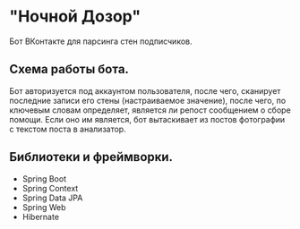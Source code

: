 # "Ночной Дозор"
Бот ВКонтакте для парсинга стен подписчиков.

## Схема работы бота.
Бот авторизуется под аккаунтом пользователя, после чего, сканирует последние записи его стены (настраиваемое значение), после чего, по ключевым словам определяет, является ли репост сообщением о сборе помощи. Если оно им является, бот вытаскивает из постов фотографии с текстом поста в анализатор.

## Библиотеки и фреймворки.
* Spring Boot
* Spring Context
* Spring Data JPA
* Spring Web
* Hibernate
